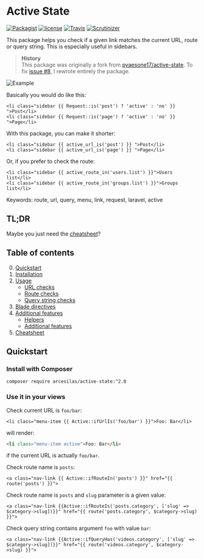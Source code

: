 # Active State

[![Packagist](https://img.shields.io/packagist/v/Arcesilas/active-state.svg?label=Packagist&style=flat-square)](https://packagist.org/packages/arcesilas/active-state)
[![license](https://img.shields.io/github/license/Arcesilas/active-state.svg?style=flat-square)](https://github.com/Arcesilas/active-state)
[![Travis](https://img.shields.io/travis/Arcesilas/active-state.svg?style=flat-square)](https://travis-ci.org/Arcesilas/active-state)
[![Scrutinizer](https://img.shields.io/scrutinizer/g/Arcesilas/active-state.svg?style=flat-square)](https://scrutinizer-ci.com/g/Arcesilas/active-state/)

This package helps you check if a given link matches the current URL, route or query string. This is especially useful in sidebars.

> **History**  
> This package was originally a fork from [pyaesone17/active-state](https://github.com/pyaesone17/active-state). To fix [issue #8](https://github.com/pyaesone17/active-state/issues/8), I rewrote entirely the package.

![Example](http://s22.postimg.org/acwm89mf5/Selection_011.png)

Basically you would do like this:
```blade
<li class="sidebar {{ Request::is('post') ? 'active' : 'no' }} ">Post</li>
<li class="sidebar {{ Request::is('page') ? 'active' : 'no' }} ">Page</li>
```
With this package, you can make it shorter:
```blade
<li class="sidebar {{ active_url_is('post') }} ">Post</li>
<li class="sidebar {{ active_url_is('page') }} ">Page</li>
```
Or, if you prefer to check the route:
```blade
<li class="sidebar {{ active_route_in('users.list') }}">Users list</li>
<li class="sidebar {{ active_route_in('groups.list') }}">Groups list</li>
```

Keywords: route, url, query, menu, link, request, laravel, active

## TL;DR

Maybe you just need the [cheatsheet](doc/cheatsheet.md)?

## Table of contents

0. [Quickstart](#quickstart)
1. [Installation](doc/installation.md)
2. [Usage](doc/usage.md)
    * [URL checks](doc/usage.md#url-checks)
    * [Route checks](doc/usage.md#route-checks)
    * [Query string checks](doc/usage.md#query-checks)
2. [Blade directives](doc/blade-directives.md)
3. [Additional features](doc/tools.md)
    * [Helpers](doc/tools.md#helpers)
    * [Additional features](doc/tools.md#additional-features)
4. [Cheatsheet](doc/cheatsheet.md)

## Quickstart

### Install with Composer
```shell
composer require arcesilas/active-state:^2.0
```

### Use it in your views

Check current URL is `foo/bar`:
```blade
<li class="menu-item {{ Active::ifUrlIs('foo/bar') }}">Foo: Bar</li>
```

will render:

```html
<li class="menu-item active">Foo: Bar</li>
```
if the current URL is actually `foo/bar`.

Check route name is `posts`:

```blade
<a class="nav-link {{ Active::ifRouteIn('posts') }}" href="{{ route('posts') }}">
```

Check route name is `posts` and `slug` parameter is a given value:

```blade
<a class="nav-link {{Active::ifRouteIs('posts.category', ['slug' => $category->slug])}}" href="{{ route('posts.category', $category->slug) }}">
```

Check query string contains argument `foo` with value `bar`:

```blade
<a class="nav-link {{Active::ifQueryHas('videos.category', ['slug' => $category->slug])}}" href="{{ route('videos.category', $category->slug) }}">
```
